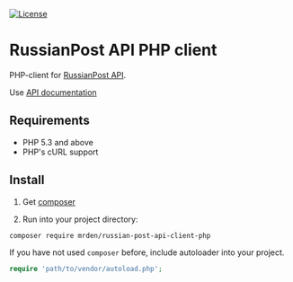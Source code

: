 [![License](https://poser.pugx.org/bringer/russian-post-api-client-php/license)](https://packagist.org/packages/bringer/russian-post-api-client-php)

# RussianPost API PHP client

PHP-client for [RussianPost API](https://otpravka.pochta.ru/).

Use [API documentation](https://otpravka.pochta.ru/specification#/main)

## Requirements

* PHP 5.3 and above
* PHP's cURL support

## Install

1) Get [composer](https://getcomposer.org/download/)

2) Run into your project directory:
```bash
composer require mrden/russian-post-api-client-php
```

If you have not used `composer` before, include autoloader into your project.
```php
require 'path/to/vendor/autoload.php';
```